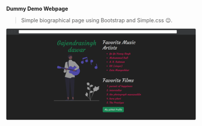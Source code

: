 **Dummy Demo Webpage** 
> Simple biographical page using Bootstrap and Simple.css 	:wink:. 

![Preview Image](pic-for-demo/demo_pic.png)